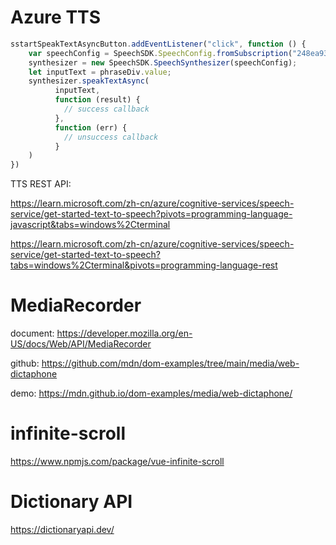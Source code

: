 # Azure TTS

```js
sstartSpeakTextAsyncButton.addEventListener("click", function () {
    var speechConfig = SpeechSDK.SpeechConfig.fromSubscription("248ea9353a2949e5xxxxxxxxxx", "eastasia");
    synthesizer = new SpeechSDK.SpeechSynthesizer(speechConfig);
    let inputText = phraseDiv.value;
    synthesizer.speakTextAsync(
          inputText,
          function (result) {
            // success callback
          },
          function (err) {
            // unsuccess callback
          }
    )
})
```

TTS REST API:

https://learn.microsoft.com/zh-cn/azure/cognitive-services/speech-service/get-started-text-to-speech?pivots=programming-language-javascript&tabs=windows%2Cterminal

https://learn.microsoft.com/zh-cn/azure/cognitive-services/speech-service/get-started-text-to-speech?tabs=windows%2Cterminal&pivots=programming-language-rest

# MediaRecorder

document: https://developer.mozilla.org/en-US/docs/Web/API/MediaRecorder

github: https://github.com/mdn/dom-examples/tree/main/media/web-dictaphone

demo: https://mdn.github.io/dom-examples/media/web-dictaphone/

# infinite-scroll

https://www.npmjs.com/package/vue-infinite-scroll


# Dictionary API

https://dictionaryapi.dev/
